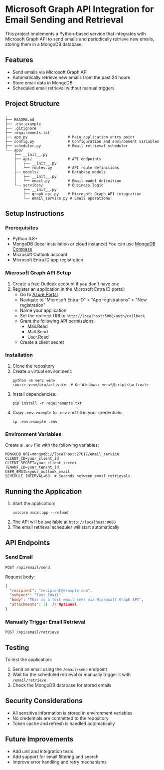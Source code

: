 # Microsoft Graph API Integration for Email Sending and Retrieval

This project implements a Python-based service that integrates with Microsoft Graph API to send emails and periodically retrieve new emails, storing them in a MongoDB database.

## Features

- Send emails via Microsoft Graph API
- Automatically retrieve new emails from the past 24 hours
- Store email data in MongoDB
- Scheduled email retrieval without manual triggers

## Project Structure

```
.
├── README.md
├── .env.example
├── .gitignore
├── requirements.txt
├── app.py                  # Main application entry point
├── config.py               # Configuration and environment variables
├── scheduler.py            # Email retrieval scheduler
└── app/
    ├── __init__.py
    ├── api/                # API endpoints
    │   ├── __init__.py
    │   └── routes.py       # API route definitions
    ├── models/             # Database models
    │   ├── __init__.py
    │   └── email.py        # Email model definition
    └── services/           # Business logic
        ├── __init__.py
        ├── graph_api.py    # Microsoft Graph API integration
        └── email_service.py # Email operations
```

## Setup Instructions

### Prerequisites

- Python 3.8+
- MongoDB (local installation or cloud instance) You can use [MongoDB Compass](https://www.mongodb.com/try/download/compass)
- Microsoft Outlook account
- Microsoft Entra ID app registration

### Microsoft Graph API Setup

1. Create a free Outlook account if you don't have one
2. Register an application in the Microsoft Entra ID portal:
   - Go to [Azure Portal](https://portal.azure.com)
   - Navigate to "Microsoft Entra ID" > "App registrations" > "New registration"
   - Name your application
   - Set the redirect URI to `http://localhost:5000/auth/callback`
   - Grant the following API permissions:
     - Mail.Read
     - Mail.Send
     - User.Read
   - Create a client secret

### Installation

1. Clone the repository
2. Create a virtual environment:
   ```
   python -m venv venv
   source venv/bin/activate  # On Windows: venv\Scripts\activate
   ```
3. Install dependencies:
   ```
   pip install -r requirements.txt
   ```
4. Copy `.env.example` to `.env` and fill in your credentials:
   ```
   cp .env.example .env
   ```

### Environment Variables

Create a `.env` file with the following variables:

```
MONGODB_URI=mongodb://localhost:27017/email_service
CLIENT_ID=your_client_id
CLIENT_SECRET=your_client_secret
TENANT_ID=your_tenant_id
USER_EMAIL=your_outlook_email
SCHEDULE_INTERVAL=60  # Seconds between email retrievals
```

## Running the Application

1. Start the application:
   ```
   uvicorn main:app --reload
   ```
2. The API will be available at `http://localhost:8000`
3. The email retrieval scheduler will start automatically

## API Endpoints

### Send Email

```
POST /api/email/send
```

Request body:
```json
{
  "recipient": "recipient@example.com",
  "subject": "Test Email",
  "body": "This is a test email sent via Microsoft Graph API",
  "attachments": []  // Optional
}
```

### Manually Trigger Email Retrieval

```
POST /api/email/retrieve
```

<!-- ## How I Used AI Coding Tools

During the development of this project, I utilized several AI coding tools to enhance productivity and code quality:

1. **GitHub Copilot**: Used for code completion, especially for repetitive patterns in API routes and MongoDB schema definitions.

2. **ChatGPT**: Leveraged for:
   - Generating the initial project structure
   - Debugging authentication issues with Microsoft Graph API
   - Creating documentation templates
   - Optimizing MongoDB queries

3. **Cursor AI**: Used for refactoring code and suggesting improvements to error handling patterns.

These tools significantly accelerated development while maintaining code quality. All AI-generated code was reviewed and modified as needed to ensure it met project requirements and followed best practices. -->

## Testing

To test the application:

1. Send an email using the `/email/send` endpoint
2. Wait for the scheduled retrieval or manually trigger it with `/email/retrieve`
3. Check the MongoDB database for stored emails

## Security Considerations

- All sensitive information is stored in environment variables
- No credentials are committed to the repository
- Token cache and refresh is handled automatically

## Future Improvements

- Add unit and integration tests
- Add support for email filtering and search
- Improve error handling and retry mechanisms